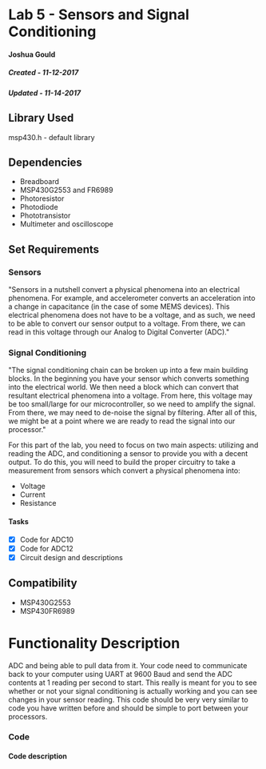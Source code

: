 # Lab 5 - Sensors and Signal Conditioning
#### Joshua Gould
##### Created - 11-12-2017
##### Updated - 11-14-2017

## Library Used
msp430.h - default library

## Dependencies
* Breadboard
* MSP430G2553 and FR6989
* Photoresistor
* Photodiode
* Phototransistor
* Multimeter and oscilloscope

## Set Requirements
### Sensors
"Sensors in a nutshell convert a physical phenomena into an electrical phenomena. For example, and accelerometer converts an acceleration into a change in capacitance (in the case of some MEMS devices). This electrical phenomena does not have to be a voltage, and as such, we need to be able to convert our sensor output to a voltage. From there, we can read in this voltage through our Analog to Digital Converter (ADC)."

### Signal Conditioning
"The signal conditioning chain can be broken up into a few main building blocks. In the beginning you have your sensor which converts something into the electrical world. We then need a block which can convert that resultant electrical phenomena into a voltage. From here, this voltage may be too small/large for our microcontroller, so we need to amplify the signal. From there, we may need to de-noise the signal by filtering. After all of this, we might be at a point where we are ready to read the signal into our processor."

For this part of the lab, you need to focus on two main aspects: utilizing and reading the ADC, and conditioning a sensor to provide you with a decent output. To do this, you will need to build the proper circuitry to take a measurement from sensors which convert a physical phenomena into:
* Voltage
* Current
* Resistance

#### Tasks
* [x] Code for ADC10
* [x] Code for ADC12
* [x] Circuit design and descriptions

## Compatibility
* MSP430G2553
* MSP430FR6989

# Functionality Description

ADC and being able to pull data from it. Your code need to communicate back to your computer using UART at 9600 Baud and send the ADC contents at 1 reading per second to start. This really is meant for you to see whether or not your signal conditioning is actually working and you can see changes in your sensor reading. This code should be very very similar to code you have written before and should be simple to port between your processors.

### Code

#### Code description


